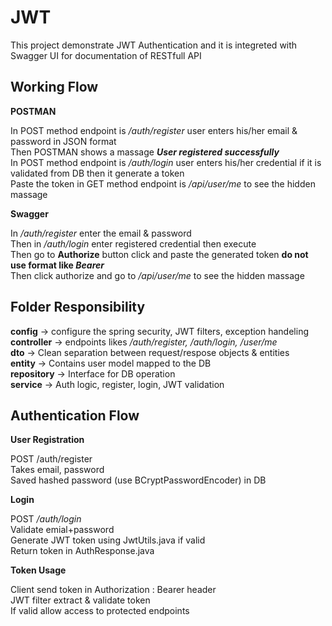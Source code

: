 # JWT
This project demonstrate JWT Authentication and it is integreted with Swagger UI for documentation of RESTfull API<br>
<h2>Working Flow</h2>
<p>
  <b>POSTMAN</b><br>
  <p>
    In POST method endpoint is <i>/auth/register</i> user enters his/her email & password in JSON format <br>
    Then POSTMAN shows a massage <b><i>User registered successfully</i></b><br>
    In POST method endpoint is <i>/auth/login</i> user enters his/her credential if it is validated from DB then it generate a token <br>
    Paste the token in GET method endpoint is <i>/api/user/me</i> to see the hidden massage<br>
 </p>
 <b>Swagger</b><br>
 <p>
   In <i>/auth/register</i> enter the email & password<br>
   Then in <i>/auth/login</i> enter registered credential then execute<br>
   Then go to <b>Authorize</b> button click and paste the generated token <b>do not use format like <i>Bearer <token-link></i></b><br>
   Then click authorize and go to <i>/api/user/me</i> to see the hidden massage<br>
 </p>
</p>
<h2>Folder Responsibility</h2>
<p>
  <b>config</b> -> configure the spring security, JWT filters, exception handeling<br>
  <b>controller</b> -> endpoints likes <i>/auth/register, /auth/login, /user/me</i><br>
  <b>dto</b> -> Clean separation between request/respose objects & entities<br>
  <b>entity</b> -> Contains user model mapped to the DB <br>
  <b>repository</b> -> Interface for DB operation<br>
  <b>service</b> -> Auth logic, register, login, JWT validation<br>
</p>
<h2>Authentication Flow</h2>
<p>
  <b>User Registration</b><br>
  <p>
    POST /auth/register<br>
    Takes email, password <br>
    Saved hashed password (use BCryptPasswordEncoder) in DB<br>
  </p>
  <b>Login</b><br>
  <p>
    POST <i>/auth/login</i><br>
    Validate emial+password<br>
    Generate JWT token using JwtUtils.java if valid<br>
    Return token in AuthResponse.java<br>
  </p>
  <b>Token Usage</b><br>
  <p>
    Client send token in Authorization : Bearer <token> header<br>
    JWT filter extract & validate token<br>
    If valid allow access to protected endpoints<br>
  </p>
</p>

